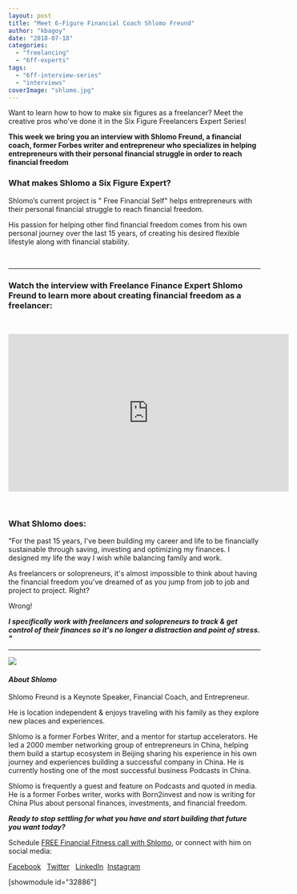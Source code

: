 ```yaml
---
layout: post
title: "Meet 6-Figure Financial Coach Shlomo Freund"
author: "kbagoy"
date: "2018-07-18"
categories: 
  - "freelancing"
  - "6ff-experts"
tags: 
  - "6ff-interview-series"
  - "interviews"
coverImage: "shlomo.jpg"
---
```


Want to learn how to how to make six figures as a freelancer? Meet the creative pros who've done it in the Six Figure Freelancers Expert Series!

**This week we bring you an interview with Shlomo Freund, a financial coach, former Forbes writer and entrepreneur who specializes in helping entrepreneurs with their personal financial struggle in order to reach financial freedom**

### What makes Shlomo a Six Figure Expert?

Shlomo’s current project is " Free Financial Self" helps entrepreneurs with their personal financial struggle to reach financial freedom.

His passion for helping other find financial freedom comes from his own personal journey over the last 15 years, of creating his desired flexible lifestyle along with financial stability.

 

* * *

### Watch the interview with Freelance Finance Expert Shlomo Freund to learn more about creating financial freedom as a freelancer:

 

<iframe src="https://www.youtube.com/embed/d-WnE-aUZVk" width="560" height="315" frameborder="0" allowfullscreen="allowfullscreen" data-mce-fragment="1"></iframe>

 

### What Shlomo does:

"For the past 15 years, I've been building my career and life to be financially sustainable through saving, investing and optimizing my finances. I designed my life the way I wish while balancing family and work.

As freelancers or solopreneurs, it's almost impossible to think about having the financial freedom you've dreamed of as you jump from job to job and project to project. Right?

Wrong!

_**I specifically work with freelancers and solopreneurs to track & get control of their finances so it's no longer a distraction and point of stress. "**_

* * *

![](images/shlomo-2.jpg)

#### _**About Shlomo**_

Shlomo Freund is a Keynote Speaker, Financial Coach, and Entrepreneur.

He is location independent & enjoys traveling with his family as they explore new places and experiences.

Shlomo is a former Forbes Writer, and a mentor for startup accelerators. He led a 2000 member networking group of entrepreneurs in China, helping them build a startup ecosystem in Beijing sharing his experience in his own journey and experiences building a successful company in China. He is currently hosting one of the most successful business Podcasts in China.

Shlomo is frequently a guest and feature on Podcasts and quoted in media. He is a former Forbes writer, works with Born2invest and now is writing for China Plus about personal finances, investments, and financial freedom.

_**Ready to stop settling for what you have and start building that future you want today?**_ 

Schedule [FREE Financial Fitness call with Shlomo](http://www.calendly.com/shlomofreund), or connect with him on social media:

[Facebook](https://www.facebook.com/FreeFinancialSelf/)   [Twitter](https://twitter.com/freefinancialsf)   [LinkedIn](https://www.linkedin.com/in/shlomofreund/)  [Instagram](https://www.instagram.com/freefinancialself)

\[showmodule id="32886"\]
